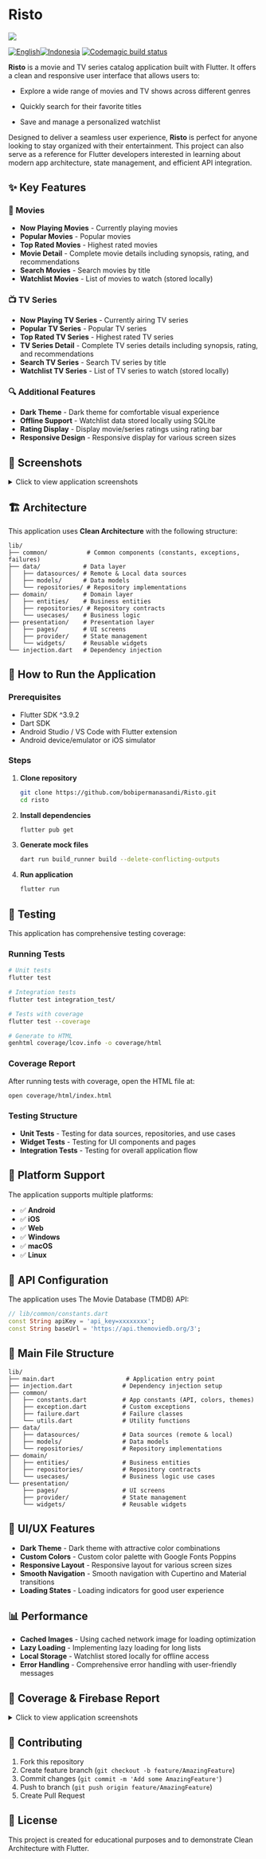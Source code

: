 # Risto

<img src="capture/cover.png"/><br />

[![English](https://img.shields.io/badge/English-README_EN.md-blue)](README_EN.md)[![Indonesia](https://img.shields.io/badge/Indonesia-README.md-green)](README.md) [![Codemagic build status](https://api.codemagic.io/apps/68c9aea497fe1c526b443cc5/68c9aea497fe1c526b443cc4/status_badge.svg)]([README_EN.md](https://codemagic.io/app/68c9aea497fe1c526b443cc5/68c9aea497fe1c526b443cc4/latest_build))


**Risto** is a movie and TV series catalog application built with Flutter. It offers a clean and responsive user interface that allows users to:

- Explore a wide range of movies and TV shows across different genres

- Quickly search for their favorite titles

- Save and manage a personalized watchlist

Designed to deliver a seamless user experience, **Risto** is perfect for anyone looking to stay organized with their entertainment. This project can also serve as a reference for Flutter developers interested in learning about modern app architecture, state management, and efficient API integration.

## ✨ Key Features

### 🎥 Movies
- **Now Playing Movies** - Currently playing movies
- **Popular Movies** - Popular movies
- **Top Rated Movies** - Highest rated movies
- **Movie Detail** - Complete movie details including synopsis, rating, and recommendations
- **Search Movies** - Search movies by title
- **Watchlist Movies** - List of movies to watch (stored locally)

### 📺 TV Series
- **Now Playing TV Series** - Currently airing TV series
- **Popular TV Series** - Popular TV series
- **Top Rated TV Series** - Highest rated TV series
- **TV Series Detail** - Complete TV series details including synopsis, rating, and recommendations
- **Search TV Series** - Search TV series by title
- **Watchlist TV Series** - List of TV series to watch (stored locally)

### 🔍 Additional Features
- **Dark Theme** - Dark theme for comfortable visual experience
- **Offline Support** - Watchlist data stored locally using SQLite
- **Rating Display** - Display movie/series ratings using rating bar
- **Responsive Design** - Responsive display for various screen sizes

## 📱 Screenshots

<details>
<summary>Click to view application screenshots</summary>

### Movie & TV Series List
<img src="capture/01. list.png" alt="Movie and TV Series List" width="300"/>

### Movie/TV Series Detail
<img src="capture/02. detail.png" alt="Movie/TV Series Detail" width="300"/>

### Popular Movie/TV Series
<img src="capture/03. popular.png" alt="Popular Movies" width="300"/>

### Watchlist Movie/TV Series
<img src="capture/04. watchlist.png" alt="Watchlist" width="300"/>

### Menu/Drawer
<img src="capture/05. menu.png" alt="Menu/Drawer" width="300"/>

### Search Movie/TV Series
<img src="capture/06. search.png" alt="Search" width="300"/>

### About
<img src="capture/07. about.png" alt="About" width="300"/>

</details>

## 🏗️ Architecture

This application uses **Clean Architecture** with the following structure:

```
lib/
├── common/           # Common components (constants, exceptions, failures)
├── data/            # Data layer
│   ├── datasources/ # Remote & Local data sources
│   ├── models/      # Data models
│   └── repositories/ # Repository implementations
├── domain/          # Domain layer
│   ├── entities/    # Business entities
│   ├── repositories/ # Repository contracts
│   └── usecases/    # Business logic
├── presentation/    # Presentation layer
│   ├── pages/       # UI screens
│   ├── provider/    # State management
│   └── widgets/     # Reusable widgets
└── injection.dart   # Dependency injection
```


## 🚀 How to Run the Application

### Prerequisites
- Flutter SDK ^3.9.2
- Dart SDK
- Android Studio / VS Code with Flutter extension
- Android device/emulator or iOS simulator

### Steps

1. **Clone repository**
   ```bash
   git clone https://github.com/bobipermanasandi/Risto.git
   cd risto
   ```

2. **Install dependencies**
   ```bash
   flutter pub get
   ```

3. **Generate mock files**
   ```bash
   dart run build_runner build --delete-conflicting-outputs
   ```

4. **Run application**
   ```bash
   flutter run
   ```

## 🧪 Testing

This application has comprehensive testing coverage:

### Running Tests
```bash
# Unit tests
flutter test

# Integration tests
flutter test integration_test/

# Tests with coverage
flutter test --coverage

# Generate to HTML
genhtml coverage/lcov.info -o coverage/html
```

### Coverage Report
After running tests with coverage, open the HTML file at:
```bash
open coverage/html/index.html
```

### Testing Structure
- **Unit Tests** - Testing for data sources, repositories, and use cases
- **Widget Tests** - Testing for UI components and pages
- **Integration Tests** - Testing for overall application flow

## 📱 Platform Support

The application supports multiple platforms:
- ✅ **Android**
- ✅ **iOS** 
- ✅ **Web**
- ✅ **Windows**
- ✅ **macOS**
- ✅ **Linux**

## 🔧 API Configuration

The application uses The Movie Database (TMDB) API:
```dart
// lib/common/constants.dart
const String apiKey = 'api_key=xxxxxxxx';
const String baseUrl = 'https://api.themoviedb.org/3';
```

## 📁 Main File Structure

```
lib/
├── main.dart                    # Application entry point
├── injection.dart              # Dependency injection setup
├── common/
│   ├── constants.dart          # App constants (API, colors, themes)
│   ├── exception.dart          # Custom exceptions
│   ├── failure.dart            # Failure classes
│   └── utils.dart              # Utility functions
├── data/
│   ├── datasources/            # Data sources (remote & local)
│   ├── models/                 # Data models
│   └── repositories/           # Repository implementations
├── domain/
│   ├── entities/               # Business entities
│   ├── repositories/           # Repository contracts
│   └── usecases/               # Business logic use cases
└── presentation/
    ├── pages/                  # UI screens
    ├── provider/               # State management
    └── widgets/                # Reusable widgets
```

## 🎨 UI/UX Features

- **Dark Theme** - Dark theme with attractive color combinations
- **Custom Colors** - Custom color palette with Google Fonts Poppins
- **Responsive Layout** - Responsive layout for various screen sizes
- **Smooth Navigation** - Smooth navigation with Cupertino and Material transitions
- **Loading States** - Loading indicators for good user experience

## 📊 Performance

- **Cached Images** - Using cached network image for loading optimization
- **Lazy Loading** - Implementing lazy loading for long lists
- **Local Storage** - Watchlist stored locally for offline access
- **Error Handling** - Comprehensive error handling with user-friendly messages

## 📱 Coverage & Firebase Report 

<details>
<summary>Click to view application screenshots</summary>

### Core Movie & TV Series
<img src="capture/core_coverage_report.png" alt="Core Movie & TV Series"/>

### Search Movie & TV Series
<img src="capture/search_coverage_report.png" alt="Search Movie & TV Series"/>

### Analytics
<img src="capture/analytics.png" alt="Analytics"/>

### Crashlytics
<img src="capture/crashlytics.png" alt="Crashlytics"/>

</details>

## 🤝 Contributing

1. Fork this repository
2. Create feature branch (`git checkout -b feature/AmazingFeature`)
3. Commit changes (`git commit -m 'Add some AmazingFeature'`)
4. Push to branch (`git push origin feature/AmazingFeature`)
5. Create Pull Request

## 📄 License

This project is created for educational purposes and to demonstrate Clean Architecture with Flutter.

